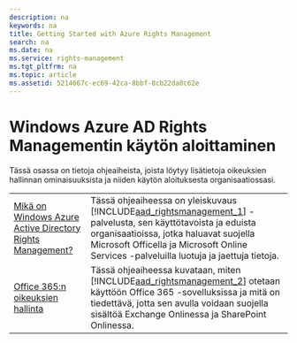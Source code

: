 ```yaml
---
description: na
keywords: na
title: Getting Started with Azure Rights Management
search: na
ms.date: na
ms.service: rights-management
ms.tgt_pltfrm: na
ms.topic: article
ms.assetid: 5214667c-ec69-42ca-8bbf-8cb22da8c62e
---
```

# Windows Azure AD Rights Managementin k&#228;yt&#246;n aloittaminen
Tässä osassa on tietoja ohjeaiheista, joista löytyy lisätietoja oikeuksien hallinnan ominaisuuksista ja niiden käytön aloituksesta organisaatiossasi.

|||
|-|-|
|[Mikä on Windows Azure Active Directory Rights Management?](../Topic/What_is_Azure_Rights_Management_.md)|Tässä ohjeaiheessa on yleiskuvaus [!INCLUDE[aad_rightsmanagement_1](../Token/aad_rightsmanagement_1_md.md)] -palvelusta, sen käyttötavoista ja eduista organisaatioissa, jotka haluavat suojella Microsoft Officella ja Microsoft Online Services -palveluilla luotuja ja jaettuja tietoja.|
|[Office 365:n oikeuksien hallinta](../Topic/How_Applications_Support_Azure_Rights_Management.md)|Tässä ohjeaiheessa kuvataan, miten [!INCLUDE[aad_rightsmanagement_2](../Token/aad_rightsmanagement_2_md.md)] otetaan käyttöön Office 365 -sovelluksissa ja mitä on tiedettävä, jotta sen avulla voidaan suojella sisältöä Exchange Onlinessa ja SharePoint Onlinessa.|

